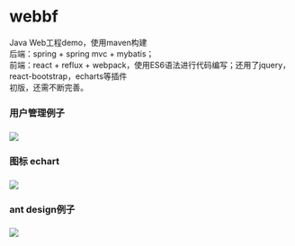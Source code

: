 # webbf</br>
Java Web工程demo，使用maven构建</br>
后端：spring + spring mvc + mybatis；</br>
前端：react + reflux + webpack，使用ES6语法进行代码编写；还用了jquery，react-bootstrap，echarts等插件</br>
初版，还需不断完善。</br>

<h3>用户管理例子<h3>
<img src="https://github.com/peterchenhdu/webbf/blob/master/doc/usermgt.jpg">
<h3>图标 echart<h3>
<img src="https://github.com/peterchenhdu/webbf/blob/master/doc/chart.jpg">
<h3>ant design例子<h3>
<img src="https://github.com/peterchenhdu/webbf/blob/master/doc/antd.jpg">
